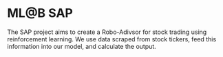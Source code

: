 # ML@B SAP
The SAP project aims to create a Robo-Adivsor for stock trading using reinforcement learning. We use data scraped from stock tickers, feed this information into our model, and calculate the output.
